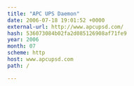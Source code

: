```yaml
---
title: "APC UPS Daemon"
date: 2006-07-18 19:01:52 +0000
external-url: http://www.apcupsd.com/
hash: 536073084b02fa2d085126908af71fe9
year: 2006
month: 07
scheme: http
host: www.apcupsd.com
path: /

---
```



